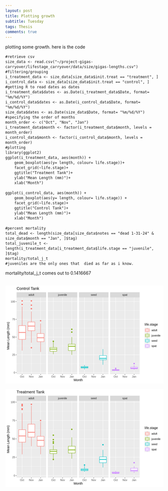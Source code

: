 ```yaml
---
layout: post
title: Plotting growth
subtitle: Tuesday
tags: Thesis
comments: true
---
```

plotting some growth. here is the code
```{r}
#retrieve csv
size_data <- read.csv("~/project-gigas-carryover/lifestage_carryover/data/size/gigas-lengths.csv")
#filtering/grouping
i_treatment_data <- size_data[size_data$init.treat == "treatment", ]
i_control_data <- size_data[size_data$init.treat == "control", ]
#getting R to read dates as dates
i_treatment_data$dates <- as.Date(i_treatment_data$Date, format= "%m/%d/%Y")
i_control_data$dates <- as.Date(i_control_data$Date, format= "%m/%d/%Y")
size_data$dates <- as.Date(size_data$Date, format= "%m/%d/%Y")
#specifying the order of months
month_order <- c("Oct", "Nov", "Jan")
i_treatment_data$month <- factor(i_treatment_data$month, levels = month_order)
i_control_data$month <- factor(i_control_data$month, levels = month_order)
#plotting
library(ggplot2)
ggplot(i_treatment_data, aes(month)) +
    geom_boxplot(aes(y= length, colour= life.stage))+
    facet_grid(~life.stage)+
    ggtitle("Treatment Tank")+
    ylab("Mean Length (mm)")+
    xlab("Month")

ggplot(i_control_data, aes(month)) +
    geom_boxplot(aes(y= length, colour= life.stage)) +
    facet_grid(~life.stage)+
    ggtitle("Control Tank")+
    ylab("Mean Length (mm)")+
    xlab("Month")

#percent mortality
total_dead <- length(size_data[size_data$notes == "dead 1-31-24" & size_data$month == "Jan", ]$tag)
total_juvenile_t <- length(i_treatment_data[i_treatment_data$life.stage == "juvenile", ]$tag)
mortality/total_j_t
#juveniles are the only ones that  died as far as i know.
```
mortality/total_j_t comes out to 0.1416667 <br><br>

![](https://github.com/Eric-Ess/Eric-Ess.github.io/blob/master/post_images/021324/control-growth.png?raw=true)

![](https://github.com/Eric-Ess/Eric-Ess.github.io/blob/master/post_images/021324/treatment-growth.png?raw=true)
